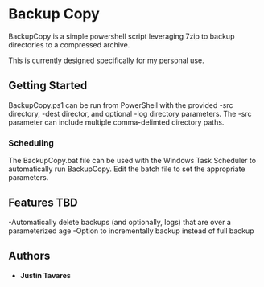 # Backup Copy

BackupCopy is a simple powershell script leveraging 7zip to backup directories to a compressed archive.

This is currently designed specifically for my personal use. 

## Getting Started

BackupCopy.ps1 can be run from PowerShell with the provided -src directory, -dest director, and optional -log directory parameters. The -src parameter can include multiple comma-delimted directory paths. 


### Scheduling

The BackupCopy.bat file can be used with the Windows Task Scheduler to automatically run BackupCopy. Edit the batch file to set the appropriate parameters.

## Features TBD

-Automatically delete backups (and optionally, logs) that are over a parameterized age
-Option to incrementally backup instead of full backup

## Authors

* **Justin Tavares**